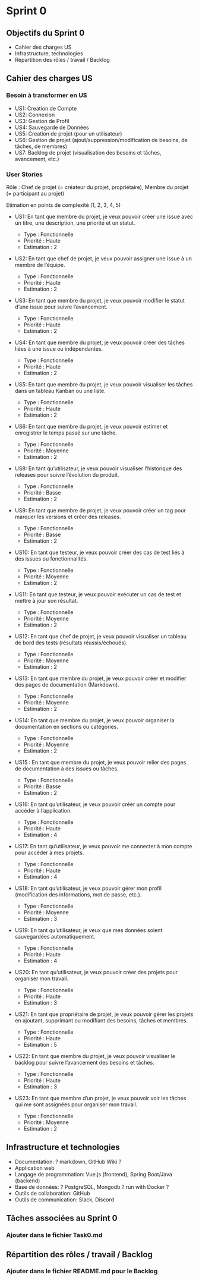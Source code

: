 # Sprint 0

## Objectifs du Sprint 0
- Cahier des charges US
- Infrastructure, technologies
- Répartition des rôles / travail / Backlog

## Cahier des charges US
### Besoin à transformer en US
- US1: Creation de Compte
- US2: Connexion
- US3: Gestion de Profil
- US4: Sauvegarde de Données
- US5: Creation de projet (pour un utilisateur)
- US6: Gestion de projet (ajout/suppression/modification de besoins, de tâches, de membres)
- US7: Backlog de projet (visualisation des besoins et tâches, avancement, etc.)

### User Stories

Rôle : Chef de projet (= créateur du projet, propriétaire), Membre du projet (= participant au projet)

Etimation en points de complexité (1, 2, 3, 4, 5)


- US1: En tant que membre du projet, je veux pouvoir créer une issue avec un titre, une description, une priorité et un statut.
    - Type : Fonctionnelle
    - Priorité : Haute
    - Estimation : 2

- US2: En tant que chef de projet, je veux pouvoir assigner une issue à un membre de l’équipe.
    - Type : Fonctionnelle
    - Priorité : Haute
    - Estimation : 2

- US3: En tant que membre du projet, je veux pouvoir modifier le statut d’une issue pour suivre l’avancement.
    - Type : Fonctionnelle
    - Priorité : Haute
    - Estimation : 2

- US4: En tant que membre du projet, je veux pouvoir créer des tâches liées à une issue ou indépendantes.
    - Type : Fonctionnelle
    - Priorité : Haute
    - Estimation : 2

- US5: En tant que membre du projet, je veux pouvoir visualiser les tâches dans un tableau Kanban ou une liste.
    - Type : Fonctionnelle
    - Priorité : Haute
    - Estimation : 2

- US6: En tant que membre du projet, je veux pouvoir estimer et enregistrer le temps passé sur une tâche.
    - Type : Fonctionnelle
    - Priorité : Moyenne
    - Estimation : 2

- US8: En tant qu’utilisateur, je veux pouvoir visualiser l’historique des releases pour suivre l’évolution du produit.
    - Type : Fonctionnelle
    - Priorité : Basse
    - Estimation : 2

- US9: En tant que membre de projet, je veux pouvoir créer un tag pour marquer les versions et créer des releases.
    - Type : Fonctionnelle
    - Priorité : Basse
    - Estimation : 2

- US10: En tant que testeur, je veux pouvoir créer des cas de test liés à des issues ou fonctionnalités.
    - Type : Fonctionnelle
    - Priorité : Moyenne
    - Estimation : 2

- US11: En tant que testeur, je veux pouvoir exécuter un cas de test et mettre à jour son résultat.
    - Type : Fonctionnelle
    - Priorité : Moyenne
    - Estimation : 2

- US12: En tant que chef de projet, je veux pouvoir visualiser un tableau de bord des tests (résultats réussis/échoués).
    - Type : Fonctionnelle
    - Priorité : Moyenne
    - Estimation : 2

- US13: En tant que membre du projet, je veux pouvoir créer et modifier des pages de documentation (Markdown).
    - Type : Fonctionnelle
    - Priorité : Moyenne
    - Estimation : 2

- US14: En tant que membre du projet, je veux pouvoir organiser la documentation en sections ou catégories.
    - Type : Fonctionnelle
    - Priorité : Moyenne
    - Estimation : 2

- US15 : En tant que membre du projet, je veux pouvoir relier des pages de documentation à des issues ou tâches.
    - Type : Fonctionnelle
    - Priorité : Basse
    - Estimation : 2

- US16: En tant qu’utilisateur, je veux pouvoir créer un compte pour accéder à l’application.
    - Type : Fonctionnelle
    - Priorité : Haute
    - Estimation : 4

- US17: En tant qu’utilisateur, je veux pouvoir me connecter à mon compte pour accéder à mes projets.
    - Type : Fonctionnelle
    - Priorité : Haute
    - Estimation : 4

- US18: En tant qu’utilisateur, je veux pouvoir gérer mon profil (modification des informations, mot de passe, etc.).
    - Type : Fonctionnelle
    - Priorité : Moyenne
    - Estimation : 3

- US19: En tant qu’utilisateur, je veux que mes données soient sauvegardées automatiquement.
    - Type : Fonctionnelle
    - Priorité : Haute
    - Estimation : 4

- US20: En tant qu’utilisateur, je veux pouvoir créer des projets pour organiser mon travail.
    - Type : Fonctionnelle
    - Priorité : Haute
    - Estimation : 3

- US21: En tant que propriétaire de projet, je veux pouvoir gérer les projets en ajoutant, supprimant ou modifiant des besoins, tâches et membres.
    - Type : Fonctionnelle
    - Priorité : Haute
    - Estimation : 5

- US22: En tant que membre du projet, je veux pouvoir visualiser le backlog pour suivre l’avancement des besoins et tâches.
    - Type : Fonctionnelle
    - Priorité : Haute
    - Estimation : 3

- US23: En tant que membre d’un projet, je veux pouvoir voir les tâches qui me sont assignées pour organiser mon travail.
    - Type : Fonctionnelle
    - Priorité : Moyenne
    - Estimation : 2


## Infrastructure et technologies
- Documentation: ? markdown, GitHub Wiki ?
- Application web
- Langage de programmation: Vue.js (frontend), Spring Boot/Java (backend)
- Base de données: ? PostgreSQL, Mongodb ? run with Docker ?
- Outils de collaboration: GitHub
- Outils de communication: Slack, Discord

## Tâches associées au Sprint 0
### Ajouter dans le fichier Task0.md

## Répartition des rôles / travail / Backlog
### Ajouter dans le fichier README.md pour le Backlog